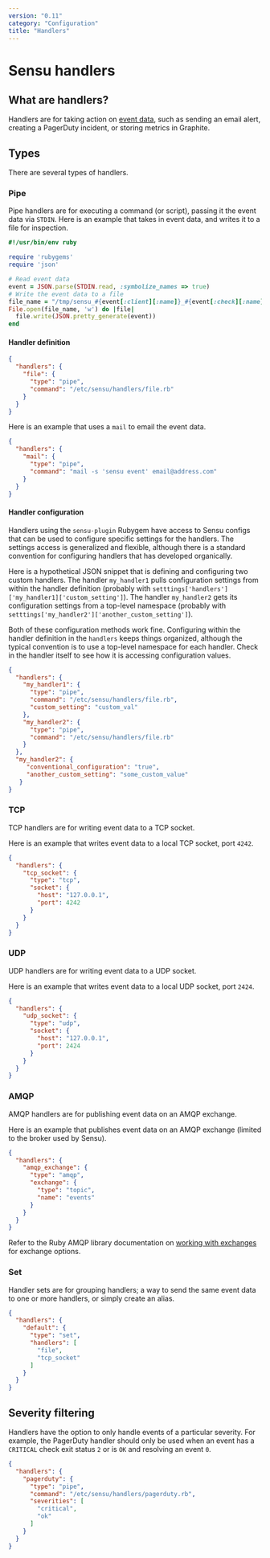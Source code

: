 ```yaml
---
version: "0.11"
category: "Configuration"
title: "Handlers"
---
```


# Sensu handlers

## What are handlers?

Handlers are for taking action on [event data](events), such as sending an email alert, creating a PagerDuty incident, or storing metrics in Graphite.

## Types
There are several types of handlers.

### Pipe 

Pipe handlers are for executing a command (or script), passing it the
event data via `STDIN`. Here is an example that takes in event data, and
writes it to a file for inspection.

``` ruby
#!/usr/bin/env ruby

require 'rubygems'
require 'json'

# Read event data
event = JSON.parse(STDIN.read, :symbolize_names => true)
# Write the event data to a file
file_name = "/tmp/sensu_#{event[:client][:name]}_#{event[:check][:name]}"
File.open(file_name, 'w') do |file|
  file.write(JSON.pretty_generate(event))
end
```

#### Handler definition

``` json
{
  "handlers": {
    "file": {
      "type": "pipe",
      "command": "/etc/sensu/handlers/file.rb"
    }
  }
}
```

Here is an example that uses a `mail` to email the event data.

``` json
{
  "handlers": {
    "mail": {
      "type": "pipe",
      "command": "mail -s 'sensu event' email@address.com"
    }
  }
}
```

#### Handler configuration

Handlers using the `sensu-plugin` Rubygem have access to Sensu configs
that can be used to configure specific settings for the handlers.  The
settings access is generalized and flexible, although there is a
standard convention for configuring handlers that has developed
organically.

Here is a hypothetical JSON snippet that is defining and configuring two
custom handlers.  The handler `my_handler1` pulls configuration settings
from within the handler definition (probably with
`setttings['handlers']['my_handler1]['custom_setting']`).  The
handler `my_handler2` gets its configuration settings from a
top-level namespace (probably with
`setttings['my_handler2']['another_custom_setting']`).  

Both of these configuration methods work fine.  Configuring within the
handler definition in the `handlers` keeps things organized,
although the typical convention is to use a top-level namespace for each
handler.  Check in the handler itself to see how it is accessing
configuration values.

``` json
{
  "handlers": {
    "my_handler1": {
      "type": "pipe",
      "command": "/etc/sensu/handlers/file.rb",
      "custom_setting": "custom_val"
    },
    "my_handler2": {
      "type": "pipe",
      "command": "/etc/sensu/handlers/file.rb"
    }
  },
  "my_handler2": {
     "conventional_configuration": "true",
     "another_custom_setting": "some_custom_value"
   }
}
```

### TCP

TCP handlers are for writing event data to a TCP socket.

Here is an example that writes event data to a local TCP socket, port `4242`.

``` json
{
  "handlers": {
    "tcp_socket": {
      "type": "tcp",
      "socket": {
        "host": "127.0.0.1",
        "port": 4242
      }
    }
  }
}
```

### UDP

UDP handlers are for writing event data to a UDP socket.

Here is an example that writes event data to a local UDP socket, port `2424`.

``` json
{
  "handlers": {
    "udp_socket": {
      "type": "udp",
      "socket": {
        "host": "127.0.0.1",
        "port": 2424
      }
    }
  }
}
```

### AMQP

AMQP handlers are for publishing event data on an AMQP exchange.

Here is an example that publishes event data on an AMQP exchange (limited to the broker used by Sensu).

``` json
{
  "handlers": {
    "amqp_exchange": {
      "type": "amqp",
      "exchange": {
        "type": "topic",
        "name": "events"
      }
    }
  }
}
```

Refer to the Ruby AMQP library documentation on [working with
exchanges](http://rubyamqp.info/articles/working_with_exchanges/) for
exchange options.

### Set

Handler sets are for grouping handlers; a way to send the same event
data to one or more handlers, or simply create an alias.

``` json
{
  "handlers": {
    "default": {
      "type": "set",
      "handlers": [
        "file",
        "tcp_socket"
      ]
    }
  }
}
```

## Severity filtering

Handlers have the option to only handle events of a particular severity.
For example, the PagerDuty handler should only be used when an event has
a `CRITICAL` check exit status `2` or is `OK` and resolving an event `0`.

``` json
{
  "handlers": {
    "pagerduty": {
      "type": "pipe",
      "command": "/etc/sensu/handlers/pagerduty.rb",
      "severities": [
        "critical",
        "ok"
      ]
    }
  }
}
```

